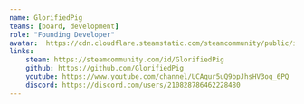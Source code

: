 ```yaml
---
name: GlorifiedPig
teams: [board, development]
role: "Founding Developer"
avatar:  https://cdn.cloudflare.steamstatic.com/steamcommunity/public/images/avatars/e0/e0ba3d847f3b3daad882c5b772fb56009bd52433_full.jpg
links:
    steam: https://steamcommunity.com/id/GlorifiedPig
    github: https://github.com/GlorifiedPig
    youtube: https://www.youtube.com/channel/UCAqur5uQ9bpJhsHV3oq_6PQ
    discord: https://discord.com/users/210828786462228480
---
```


